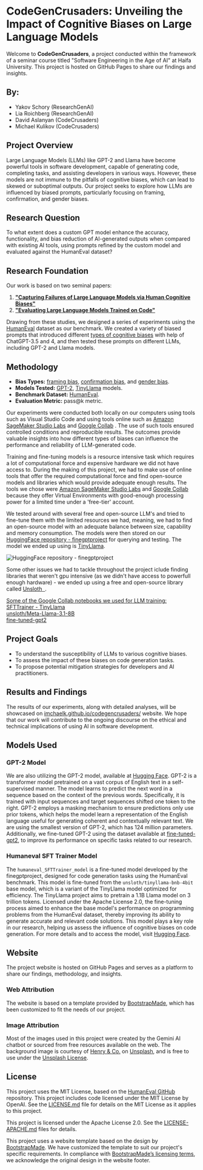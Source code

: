 # CodeGenCrusaders: Unveiling the Impact of Cognitive Biases on Large Language Models

Welcome to **CodeGenCrusaders**, a project conducted within the framework of a seminar course titled "Software Engineering in the Age of AI" at Haifa University. This project is hosted on GitHub Pages to share our findings and insights.

## By:
- Yakov Schory (ResearchGenAI)
- Lia Roichberg (ResearchGenAI)
- David Aslanyan (CodeCrusaders)
- Michael Kulikov (CodeCrusaders)

## Project Overview

Large Language Models (LLMs) like GPT-2 and Llama have become powerful tools in software development, capable of generating code, completing tasks, and assisting developers in various ways. However, these models are not immune to the pitfalls of cognitive biases, which can lead to skewed or suboptimal outputs. Our project seeks to explore how LLMs are influenced by biased prompts, particularly focusing on framing, confirmation, and gender biases.

## Research Question

To what extent does a custom GPT model enhance the accuracy, functionality, and bias reduction of AI-generated outputs when compared with existing AI tools, using prompts refined by the custom model and evaluated against the HumanEval dataset?

## Research Foundation

Our work is based on two seminal papers:

1. [**"Capturing Failures of Large Language Models via Human Cognitive Biases"**](https://arxiv.org/abs/2202.12299)
2. [**"Evaluating Large Language Models Trained on Code"**](https://arxiv.org/abs/2107.03374)

Drawing from these studies, we designed a series of experiments using the [HumanEval](https://github.com/openai/human-eval) dataset as our benchmark. We created a variety of biased prompts that introduced different [types of cognitive biases](https://en.wikipedia.org/wiki/List_of_cognitive_biases) with help of ChatGPT-3.5 and 4, and then tested these prompts on different LLMs, including GPT-2 and Llama models.

## Methodology

- **Bias Types:** [framing bias](https://en.wikipedia.org/wiki/Framing_effect_(psychology)), [confirmation bias](https://en.wikipedia.org/wiki/Confirmation_bias), and [gender bias](https://en.wikipedia.org/wiki/Gender_bias).
- **Models Tested:** [GPT-2](https://huggingface.co/openai-community/gpt2), [TinyLlama](https://huggingface.co/TinyLlama/TinyLlama-1.1B-Chat-v1.0) models.
- **Benchmark Dataset:** [HumanEval](https://github.com/openai/human-eval).
- **Evaluation Metric:** pass@k metric.

Our experiments were conducted both locally on our computers using tools such as Visual Studio Code and using tools online such as [Amazon SageMaker Studio Labs](https://studiolab.sagemaker.aws/login) and [Google Collab](https://colab.research.google.com/) . The use of such tools ensured controlled conditions and reproducible results.
The outcomes provide valuable insights into how different types of biases can influence the performance and reliability of LLM-generated code.

Training and fine-tuning models is a resource intensive task which requires a lot of computational force and expensive hardware we did not have access to. During the making of this project, we had to make use of online tools that offer the required computational force and find open-source models and libraries which would provide adequate enough results.
The tools we chose were [Amazon SageMaker Studio Labs](https://studiolab.sagemaker.aws/login) and [Google Collab](https://colab.research.google.com/) because they offer Virtual Environments with good-enough processing power for a limited time under a 'free-tier' account.

We tested around with several free and open-source LLM's and tried to fine-tune them with the limited resources we had, meaning, we had to find an open-source model with an adequate balance between size, capability and memory consumption.
The models were then stored on our [HuggingFace repository - finegptproject](https://huggingface.co/finegptproject) for querying and testing. The model we ended up using is [TinyLlama](https://huggingface.co/TinyLlama/TinyLlama-1.1B-Chat-v1.0).

![HuggingFace repository - finegptproject](https://github.com/imchaelk/codegencrusaders/blob/main/ReadMe_assets/fineproject_hf_repo.png)



Some other issues we had to tackle throughout the project iclude finding libraries that weren't gpu intensive (as we didn't have access to powerfull enough hardware) - we ended up using a free and open-source library called [Unsloth](https://colab.research.google.com/drive/135ced7oHytdxu3N2DNe1Z0kqjyYIkDXp?usp=sharing)[  ](https://github.com/unslothai/unsloth).

<u>Some of the Google Collab notebooks we used for LLM training:</u> <br />
[SFTTrainer - TinyLlama](https://colab.research.google.com/drive/1AZghoNBQaMDgWJpi4RbffGM1h6raLUj9) <br />
[unsloth/Meta-Llama-3.1-8B](https://colab.research.google.com/drive/1Ys44kVvmeZtnICzWz0xgpRnrIOjZAuxp?usp=sharing#scrollTo=QmUBVEnvCDJv) <br />
[fine-tuned-gpt2](https://colab.research.google.com/drive/1WsK-cKQ7yg6tyLF4hV_irVcgpcXka1f2?usp=sharing#scrollTo=KJ7vpNk3KOYk)


## Project Goals

- To understand the susceptibility of LLMs to various cognitive biases.
- To assess the impact of these biases on code generation tasks.
- To propose potential mitigation strategies for developers and AI practitioners.

## Results and Findings

The results of our experiments, along with detailed analyses, will be showcased on [imchaelk.github.io/codegencrusaders/](https://imchaelk.github.io/codegencrusaders/ ) website. We hope that our work will contribute to the ongoing discourse on the ethical and technical implications of using AI in software development.

## Models Used

### GPT-2 Model

We are also utilizing the GPT-2 model, available at [Hugging Face](https://huggingface.co/openai-community/gpt2). GPT-2 is a transformer model pretrained on a vast corpus of English text in a self-supervised manner. The model learns to predict the next word in a sequence based on the context of the previous words. Specifically, it is trained with input sequences and target sequences shifted one token to the right. GPT-2 employs a masking mechanism to ensure predictions only use prior tokens, which helps the model learn a representation of the English language useful for generating coherent and contextually relevant text. We are using the smallest version of GPT-2, which has 124 million parameters. Additionally, we fine-tuned GPT-2 using the dataset available at [fine-tuned-gpt2](https://huggingface.co/finegptproject/fine-tuned-gpt2/tree/main), to improve its performance on specific tasks related to our research.

### Humaneval SFT Trainer Model

The `humaneval_SFTTrainer_model` is a fine-tuned model developed by the finegptproject, designed for code generation tasks using the HumanEval benchmark. This model is fine-tuned from the `unsloth/tinyllama-bnb-4bit` base model, which is a variant of the TinyLlama model optimized for efficiency. The TinyLlama project aims to pretrain a 1.1B Llama model on 3 trillion tokens. Licensed under the Apache License 2.0, the fine-tuning process aimed to enhance the base model's performance on programming problems from the HumanEval dataset, thereby improving its ability to generate accurate and relevant code solutions. This model plays a key role in our research, helping us assess the influence of cognitive biases on code generation. For more details and to access the model, visit [Hugging Face](https://huggingface.co/finegptproject/humaneval_SFTTrainer_model).

## Website

The project website is hosted on GitHub Pages and serves as a platform to share our findings, methodology, and insights. 

### Web Attribution

The website is based on a template provided by [BootstrapMade](https://bootstrapmade.com/), which has been customized to fit the needs of our project.

### Image Attribution

Most of the images used in this project were created by the Gemini AI chatbot or sourced from free resources available on the web. The background image is courtesy of [Henry & Co.](https://unsplash.com/@hngstrm?utm_content=creditCopyText&utm_medium=referral&utm_source=unsplash) on [Unsplash](https://unsplash.com/photos/a-close-up-of-a-white-marble-wall-tqu0IOMaiU8?utm_content=creditCopyText&utm_medium=referral&utm_source=unsplash), and is free to use under the [Unsplash License](https://unsplash.com/license).

## License

This project uses the MIT License, based on the [HumanEval GitHub](https://github.com/openai/human-eval) repository. This project includes code licensed under the MIT License by OpenAI.
See the [LICENSE.md](LICENSE.md) file for details on the MIT License as it applies to this project.

This project is licensed under the Apache License 2.0. See the [LICENSE-APACHE.md](./LICENSE-APACHE.md) files for details.

This project uses a website template based on the design by [BootstrapMade](https://bootstrapmade.com/). We have customized the template to suit our project's specific requirements. In compliance with [BootstrapMade’s licensing terms](https://bootstrapmade.com/license/), we acknowledge the original design in the website footer.
